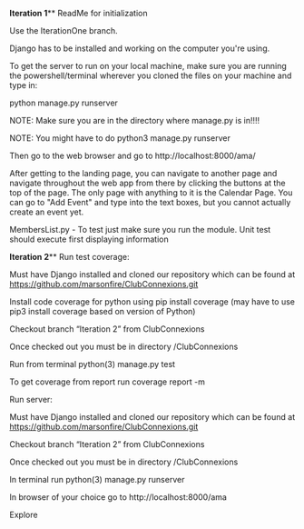 ********Iteration 1**********
ReadMe for initialization

Use the IterationOne branch.

Django has to be installed and working on the computer you're using.

To get the server to run on your local machine, make sure you are running the powershell/terminal wherever you cloned the files on your machine and type in:

python manage.py runserver

NOTE: Make sure you are in the directory where manage.py is in!!!!

NOTE: You might have to do python3 manage.py runserver

Then go to the web browser and go to http://localhost:8000/ama/

After getting to the landing page, you can navigate to another page and navigate throughout the web app from there by clicking the buttons at the top of the page. The only page with anything to it is the Calendar Page. You can go to "Add Event" and type into the text boxes, but you cannot actually create an event yet. 

MembersList.py - To test just make sure you run the module. Unit test should execute first displaying information


********Iteration 2**********
Run test coverage: 

Must have Django installed and cloned our repository which can be found at https://github.com/marsonfire/ClubConnexions.git

Install code coverage for python using pip install coverage (may have to use pip3 install coverage based on version of Python)

Checkout branch “Iteration 2” from ClubConnexions

Once checked out you must be in directory /ClubConnexions

Run from terminal python(3) manage.py test

To get coverage from report run coverage report -m

Run server:

Must have Django installed and cloned our repository which can be found at https://github.com/marsonfire/ClubConnexions.git

Checkout branch “Iteration 2” from ClubConnexions

Once checked out you must be in directory /ClubConnexions

In terminal run python(3) manage.py runserver

In browser of your choice go to http://localhost:8000/ama

Explore

